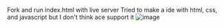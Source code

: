 Fork and run index.html with live server
Tried to make a ide with html, css, and javascript but I don't think ace support it
![image](https://github.com/GaoYeGithub/Hack-IDE/assets/152664000/084dd1e7-9581-492b-b1e7-bfd0486bdb41)
